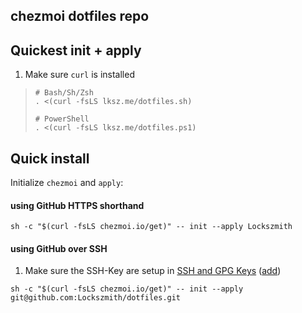 ## chezmoi dotfiles repo
          
## Quickest init + apply  
1. Make sure `curl` is installed
> ```    
> # Bash/Sh/Zsh
> . <(curl -fsLS lksz.me/dotfiles.sh)
> 
> # PowerShell
> . <(curl -fsLS lksz.me/dotfiles.ps1)
> ```

## Quick install
Initialize `chezmoi` and `apply`:   
#### using GitHub HTTPS shorthand
```
sh -c "$(curl -fsLS chezmoi.io/get)" -- init --apply Lockszmith                            
```
 
#### using GitHub over SSH
1. Make sure the SSH-Key are setup in [SSH and GPG Keys](https://github.com/settings/keys) ([add](https://github.com/settings/ssh/new))
```
sh -c "$(curl -fsLS chezmoi.io/get)" -- init --apply git@github.com:Lockszmith/dotfiles.git
```
